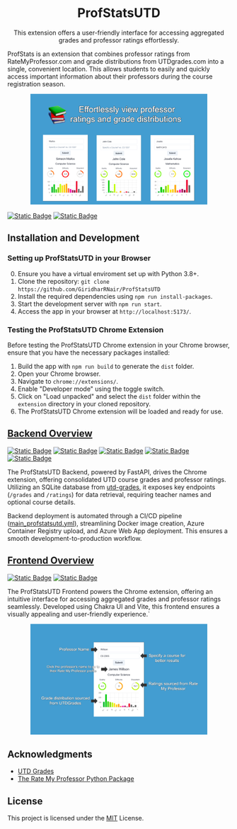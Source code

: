 <h1 align="center">ProfStatsUTD</h1>

<p align="center">
This extension offers a user-friendly interface for accessing aggregated grades and professor ratings effortlessly.

ProfStats is an extension that combines professor ratings from RateMyProfessor.com and grade distributions from UTDgrades.com into a single, convenient location. This allows students to easily and quickly access important information about their professors during the course registration season.
</p>

<p align="center">
  <img src="assets/extension-screenshot-1.jpg" alt="Screenshot" width="400">
</p>

[![Static Badge](https://img.shields.io/badge/Featured_on-Chrome_Web_Store-cce7e8?style=for-the-badge)](https://chromewebstore.google.com/detail/profstats-ut-dallas/doilmgfedjlpepeaolcfpdmkehecdaff)
[![Static Badge](https://img.shields.io/badge/License-MIT-blue?style=for-the-badge)](https://raw.githubusercontent.com/GiridharRNair/ProfStatsUTD/main/LICENSE)

## Installation and Development

### Setting up ProfStatsUTD in your Browser

0. Ensure you have a virtual enviroment set up with Python 3.8+.
1. Clone the repository: `git clone https://github.com/GiridharRNair/ProfStatsUTD`
2. Install the required dependencies using `npm run install-packages`.
3. Start the development server with `npm run start`.
4. Access the app in your browser at `http://localhost:5173/`.

### Testing the ProfStatsUTD Chrome Extension

Before testing the ProfStatsUTD Chrome extension in your Chrome browser, ensure that you have the necessary packages installed:

1. Build the app with `npm run build` to generate the `dist` folder.
2. Open your Chrome browser.
3. Navigate to `chrome://extensions/`.
4. Enable "Developer mode" using the toggle switch.
5. Click on "Load unpacked" and select the `dist` folder within the `extension` directory in your cloned repository.
6. The ProfStatsUTD Chrome extension will be loaded and ready for use.

## [Backend Overview](/server/README.md)

[![Static Badge](https://img.shields.io/badge/Deployed_on-Azure-0089D6?style=for-the-badge)](https://profstatsutd.azurewebsites.net/docs)
[![Static Badge](https://img.shields.io/badge/Powered_by-FastAPI-009688?style=for-the-badge)](https://fastapi.tiangolo.com/)
[![Static Badge](https://img.shields.io/badge/Database-SQLite-003B57?style=for-the-badge)](https://www.sqlite.org/index.html)
[![Static Badge](https://img.shields.io/badge/Containerized_with-Docker-2496ED?style=for-the-badge)](https://www.docker.com/)
[![Static Badge](https://img.shields.io/badge/CI/CD_with-GitHub_Actions-2088FF?style=for-the-badge)](https://github.com/features/actions)

The ProfStatsUTD Backend, powered by FastAPI, drives the Chrome extension, offering consolidated UTD course grades and professor ratings. Utilizing an SQLite database from [utd-grades](https://github.com/acmutd/utd-grades), it exposes key endpoints (`/grades` and `/ratings`) for data retrieval, requiring teacher names and optional course details.

Backend deployment is automated through a CI/CD pipeline ([main_profstatsutd.yml](/.github/workflows/main_profstatsutd.yml)), streamlining Docker image creation, Azure Container Registry upload, and Azure Web App deployment. This ensures a smooth development-to-production workflow.

## [Frontend Overview](/extension/README.md)

[![Static Badge](https://img.shields.io/badge/Powered_by-Chakra_UI-319795?style=for-the-badge)](https://chakra-ui.com/)
[![Static Badge](https://img.shields.io/badge/Powered_by-Vite-646CFF?style=for-the-badge)](https://vitejs.dev/)

The ProfStatsUTD Frontend powers the Chrome extension, offering an intuitive interface for accessing aggregated grades and professor ratings seamlessly. Developed using Chakra UI and Vite, this frontend ensures a visually appealing and user-friendly experience.`

<p align="center">
  <img src="assets/extension-screenshot-2.jpg" alt="Screenshot" width="400">
</p>

## Acknowledgments

- [UTD Grades](https://utdgrades.com/)
- [The Rate My Professor Python Package](https://github.com/Nobelz/RateMyProfessorAPI)

## License

This project is licensed under the [MIT](LICENSE) License.
